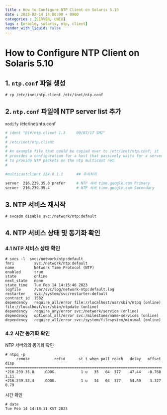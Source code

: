 ```yaml
---
title : How to Configure NTP Client on Solaris 5.10 
date : 2023-02-14 14:00:00 + 0900
categories : [SERVER, UNIX]
tags : [oracle, solaris, ntp, client]
render_with_liquid: false
---
```


# How to Configure NTP Client on Solaris 5.10 


## 1. `ntp.conf` 파일 생성 
```
# cp /etc/inet/ntp.client /etc/inet/ntp.conf
```


## 2. `ntp.conf` 파일에 NTP server list 추가 

`modify` /etc/inet/ntp.conf
```bash
# ident "@(#)ntp.client 1.3     00/07/17 SMI"
#
# /etc/inet/ntp.client
#
# An example file that could be copied over to /etc/inet/ntp.conf; it
# provides a configuration for a host that passively waits for a server
# to provide NTP packets on the ntp multicast net.
#

#multicastclient 224.0.1.1		## 주석처리 

server  216.239.35.8 prefer		# NTP 서버 time.google.com Primary 
server  216.239.35.4			# NTP 서버 time.google.com Secondary 
```


## 3. NTP 서비스 재시작 
```
# svcadm disable svc:/network/ntp:default 
```

## 4. NTP 서비스 상태 및 동기화 확인 

### 4.1 NTP 서비스 상태 확인 
```
# svcs -l  svc:/network/ntp:default
fmri         svc:/network/ntp:default
name         Network Time Protocol (NTP)
enabled      true
state        online
next_state   none
state_time   Tue Feb 14 14:15:46 2023
logfile      /var/svc/log/network-ntp:default.log
restarter    svc:/system/svc/restarter:default
contract_id  1582
dependency   require_all/error file://localhost/usr/sbin/ntpq (online) file://localhost/usr/sbin/ntpdate (online)
dependency   require_any/error svc:/network/service (online)
dependency   optional_all/error svc:/milestone/name-services (online)
dependency   require_all/error svc:/system/filesystem/minimal (online)
```

### 4.2 시간 동기화 확인 

NTP 서버와의 동기화 확인
```
# ntpq -p 
     remote           refid      st t when poll reach   delay   offset    disp
==============================================================================
*216.239.35.8    .GOOG.           1 u   35   64  377    47.44   -0.768    1.11
+216.239.35.4    .GOOG.           1 u   34   64  377    54.89    3.327    0.79
```

시간 확인
```
# date
Tue Feb 14 14:18:11 KST 2023
```